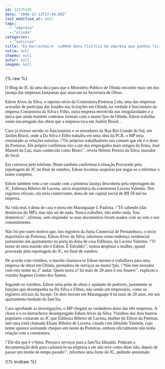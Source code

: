 ```yaml
---
id: 12375145
date: "2006-12-13T17:49:00Z"
last_modified_at: null
tags:
  - "empresa"
  - "olinda"
categories:
  - "noticias"
title: "Ex-borracheiro  \u00e9 dono fict?cio de empresa que ganhou licita\u00e7\u00f5es em Olinda"
sutia: null
chapeu: null
autor: null
imagem: null
---
```

{\% raw %}
<p><P><FONT face=Verdana>O Blog do JC dá uma dica para que o Ministério Público de Olinda encontre mais um dos laranja das empresas fantasmas que atuavam na Secretaria de Obras.</FONT></P></p>
<p><P><FONT face=Verdana>Edson Alves da Silva, o suposto sócio da&nbsp;Construtora Porteiras Ltda, uma das empresas acusadas de participar das fraudes nas licitações em Olinda, na verdade é funcionário da empresa Construtora da Silva e Filho, outra empresa envolvida nas irregularidades e a única que ainda mantém contratos formais com o munic?pio de Olinda. Edson trabalha como encarregado das obras que a empresa toca em Jardim Brasil. .</FONT></P></p>
<p><P><FONT face=Verdana>Caso já tivesse ouvido os funcionários e os moradores da Rua Rio Grande do Sul, em Jardim Brasil, onde a Da Silva e Filho trabalha em uma obra da PCR, o MP teria constatado as relações estreitas. \"Os próprios trabalhadores nos contam que ele é o dono da Porteiras. Ele próprio confirmou isto a um dos empregados mais antigos da firma, José Manoel da Luz, mais conhecido como Bruto\", revela Heleno Pereira da Silva, morador do local. </FONT></P></p>
<p><P><FONT face=Verdana>Em conversa pelo telefone, Bruto também confirmou a situação.Procurado pela reportagem do JC no final de outubro, Edson levantou suspeitas por negar-se a informar o nome completo.</FONT></P></p>
<p><P><FONT face=Verdana>Edson também vem a ser casado com a primeira laranja descoberta pela reportagem do JC, Edileuza Ribeiro de Lucena, sócia majoritária da construtora Lucena Valentin. N</FONT><FONT face=Verdana>os registros oficiais, ela seria comerciante, dona de um capital social de R$ 58 mil na empresa. </FONT></P></p>
<p><P><FONT face=Verdana>Na vida real, é dona de casa e mora em Maranguape I, Paulista. \"Tô sabendo (das denúncias do MP), mas não sei de nada. Nunca trabalhei, não tenho nada. Sou doméstica\", afirmou, sem responder se seus documentos foram usados com ou sem o seu consentimento.</FONT></P></p>
<p><P><FONT face=Verdana>Não foi por outro motivo que, nos registros da Junta Comercial de Pernambuco, o sócio majoritário da Porteiras, Edson Alves da Silva, informou como endereço residencial justamente um apartamento na porta da dona de casa Edileuza, da Lucena Valentin. \"O nome do meu marido não é Edson. É Edvaldo\", tentou despistar a mulher, quand procurada pela reportagem do JC, no final de outubro. </FONT></P></p>
<p><P><FONT face=Verdana>De acordo com vizinhos, o marido chamava-se Edson mesmo e trabalhava para uma empresa de obras em Olinda, prestadora de serviços ao munic?pio. \"Não tem morador com este nome no 2º andar. Quem mora a? há mais de 20 anos é seu Soares\", explicou o vizinho Argenor Gomes dos Santos. </FONT></P></p>
<p><P><FONT face=Verdana>Segundo os vizinhos, Edson seria peão de obras e ajudante de pedreiro, justamente as funções que desempenha na Da Silva e Filhos, não sendo um empresário, como os registros oficiais da Jucepe. Os dois moram em Maranguape 0 há mais de 20 anos, em um apartamento herdado da fam?lia.</P></FONT></p>
<p><P><FONT face=Verdana>Caso aprofunde as investigações, o MP chegará ao verdadeiro dono das três empresas. A chave é o ex-borracheiro desempregado Edson Alves da Silva. Vizinhos dos dois bairros populares contaram ao JC que Edileuza Ribeiro de Lucena, mulher do Edson da Poteiras, tem uma irmã chamada Eliane Ribeiro de Lucena, casada com Idinaldo Valentin, cujo nome aparece assinando cheques em nome da Porteiras, embora oficialmente não tenha relação com a construtora.</FONT></P></p>
<p><P><FONT face=Verdana>\"Ele diz que é v?tima. Prestava serviços para a fam?lia Idinaldo. Pediram a documentação dele para cadastrá-lo na empresa e ele não teve como dizer não, depois de passar um monte de tempo parado\", informou uma fonte do JC, pedindo anonimato</FONT></P> </p>
{\% endraw %}
